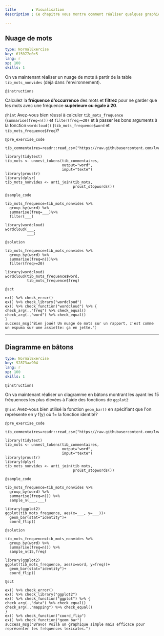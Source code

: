 ```yaml
---
title       : Visualisation
description : Ce chapitre vous montre comment réaliser quelques graphiques à partir de données lexicales.Diapos ici <a class="white-link" href="http://perso.ens-lyon.fr/lise.vaudor/tutos/tuto_texte/tuto_texte_part4.html"  target="_blank">.

---
```


## Nuage de mots

```yaml
type: NormalExercise
key: 615077e0c5
lang: r
xp: 100
skills: 1
```

On va maintenant réaliser un nuage de mots à partir de la table `tib_mots_nonvides` (déjà dans l'environnement).


`@instructions`

Calculez la **fréquence d'occurrence** des mots et **filtrez** pour ne garder que les mots avec une fréquence **supérieure ou égale à 20**.

`@hint`
Avez-vous bien réussi à calculer `tib_mots_frequence` (`summarise(freq=n())` et `filter(freq>=20)` et à passer les bons arguments à la fonction `wordcloud()` (`tib_mots_frequence$word` et `tib_mots_frequence$freq`)?

`@pre_exercise_code`
```{r}
tib_commentaires=readr::read_csv("https://raw.githubusercontent.com/lvaudor/tuto_texte_Marmiton/master/data/tib_commentaires.csv")

library(tidytext)  
tib_mots <- unnest_tokens(tib_commentaires,
                          output="word",
                          input="texte")
library(proustr)
library(dplyr)
tib_mots_nonvides <- anti_join(tib_mots,
                               proust_stopwords())       
```

`@sample_code`
```{r}
tib_mots_frequence=tib_mots_nonvides %>% 
  group_by(word) %>% 
  summarise(freq=___)%>% 
  filter(___)

library(wordcloud)  
wordcloud(___,
          ___)
```

`@solution`
```{r}
tib_mots_frequence=tib_mots_nonvides %>% 
  group_by(word) %>% 
  summarise(freq=n())%>% 
  filter(freq>=20)

library(wordcloud)  
wordcloud(tib_mots_frequence$word,
          tib_mots_frequence$freq)
```

`@sct`
```{r}
ex() %>% check_error()
ex() %>% check_library("wordcloud")
ex() %>% check_function("wordcloud") %>% {
check_arg(.,"freq") %>% check_equal()
check_arg(.,"word") %>% check_equal()
}
success_msg("Bien joué! Un nuage de mots sur un rapport, c'est comme un espuma sur une assiette: ça en jette.")
```



---
## Diagramme en bâtons

```yaml
type: NormalExercise
key: 92873aa904
lang: r
xp: 100
skills: 1
```


`@instructions`

On va maintenant réaliser un diagramme en bâtons montrant les ayant les 15 fréquences les plus élevées à l'aide des fonctions de `ggplot2`

`@hint`
Avez-vous bien utilisé la fonction `geom_bar()` en spécifiant que l'on représente en y f(y) où f= la fonction identité?


`@pre_exercise_code`
```{r}
tib_commentaires=readr::read_csv("https://raw.githubusercontent.com/lvaudor/tuto_texte_Marmiton/master/data/tib_commentaires.csv")

library(tidytext)  
tib_mots <- unnest_tokens(tib_commentaires,
                          output="word",
                          input="texte")
library(proustr)
library(dplyr)
tib_mots_nonvides <- anti_join(tib_mots,
                               proust_stopwords())    
```

`@sample_code`
```{r}
tib_mots_frequence=tib_mots_nonvides %>% 
  group_by(word) %>% 
  summarise(freq=n()) %>% 
  sample_n(___,___)

library(ggplot2)
ggplot(tib_mots_frequence, aes(x=___, y=___))+
  geom_bar(stat="identity")+
  coord_flip()
```

`@solution`
```{r}
tib_mots_frequence=tib_mots_nonvides %>% 
  group_by(word) %>% 
  summarise(freq=n()) %>% 
  sample_n(15,freq)

library(ggplot2)
ggplot(tib_mots_frequence, aes(x=word, y=freq))+
  geom_bar(stat="identity")+
  coord_flip()
```

`@sct`
```{r}
ex() %>% check_error()
ex() %>% check_library("ggplot2")
ex() %>% check_function("ggplot") %>% {
check_arg(.,"data") %>% check_equal()
check_arg(.,"mapping") %>% check_equal()
}
ex() %>% check_function("coord_flip")
ex() %>% check_function("geom_bar")
success_msg("Bravo! Voilà un graphique simple mais efficace pour représenter les fréquences lexicales.")
```
